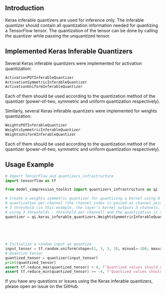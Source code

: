 ## Introduction

Keras inferable quantizers are used for inference only. The inferable quantizer should contain all quantization information needed for quantizing a TensorFlow tensor.
The quantization of the tensor can be done by calling the quantizer while passing the unquantized tensor.

## Implemented Keras Inferable Quantizers

Several Keras inferable quantizers were implemented for activation quantization:
```markdown
ActivationPOTInferableQuantizer
ActivationSymmetricInferableQuantizer
ActivationUniformInferableQuantizer
```
Each of them should be used according to the quantization method of the quantizer (power-of-two, symmetric and uniform quantization respectively).

Similarly, several Keras inferable quantizers were implemented for weights quantization:
```markdown
WeightsPOTInferableQuantizer
WeightsSymmetricInferableQuantizer
WeightsUniformInferableQuantizer
```
Each of them should be used according to the quantization method of the quantizer (power-of-two, symmetric and uniform quantization respectively).

## Usage Example

```python
# Import TensorFlow and quantizers_infrastructure
import tensorflow as tf

from model_compression_toolkit import quantizers_infrastructure as qi

# Create a weights symmetric quantizer for quantizing a kernel using 8 bits,
# quantization per-channel (the channel index is passed as channel_axis, when -1 is the last axis),
# 3 threshold (in this example, the layer's kernel outputs 3 channels, thus we're
# using 3 thresholds - threshold per channel) and the quantization is signed.
quantizer = qi.keras_inferable_quantizers.WeightsSymmetricInferableQuantizer(num_bits=8,
                                                                             threshold=[2, 4, 1],
                                                                             per_channel=True,
                                                                             channel_axis=-1,
                                                                             signed=True)

# Initialize a random input qo quantize
input_tensor = tf.random.uniform(shape=(1, 3, 3, 3), minval=-100, maxval=100)
# Quantize tensor
quantized_tensor = quantizer(input_tensor)
print(quantized_tensor)
assert tf.reduce_max(quantized_tensor) < 4, f'Quantized values should not contain values greater than maximal threshold'
assert tf.reduce_min(quantized_tensor) >= -4, f'Quantized values should not contain values lower than minimal threshold'


```

If you have any questions or issues using the Keras inferable quantizers, please open an issue on the GitHub.